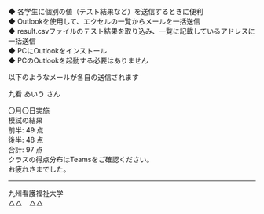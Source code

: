 ◆ 各学生に個別の値（テスト結果など）を送信するときに便利  
◆ Outlookを使用して、エクセルの一覧からメールを一括送信  
◆ result.csvファイルのテスト結果を取り込み、一覧に記載しているアドレスに一括送信  
◆ PCにOutlookをインストール  
◆ PCのOutlookを起動する必要はありません  
  
以下のようなメールが各自の送信されます  
  
九看 あいう さん  
  
〇月〇日実施  
模試の結果  
前半: 49 点  
後半: 48 点  
合計: 97 点  
クラスの得点分布はTeamsをご確認ください。  
お疲れさまでした。  

---  
九州看護福祉大学  
△△　△△


